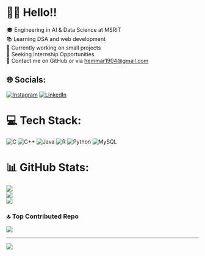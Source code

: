# 👋🏻 Hello!!
🎓 Engineering in AI & Data Science at MSRIT <br>📚 Learning DSA and web development<br>🔧 Currently working on small projects<br>🚀 Seeking Internship Opportunities<br>📧 Contact me on GitHub or via hemmar1904@gmail.com


## 🌐 Socials:
[![Instagram](https://img.shields.io/badge/Instagram-%23E4405F.svg?logo=Instagram&logoColor=white)](https://instagram.com/https://www.instagram.com/hem.kumarrrr/) [![LinkedIn](https://img.shields.io/badge/LinkedIn-%230077B5.svg?logo=linkedin&logoColor=white)](https://linkedin.com/in/www.linkedin.com/in/hemanth-kumar-394a96249) 

# 💻 Tech Stack:
![C](https://img.shields.io/badge/c-%2300599C.svg?style=for-the-badge&logo=c&logoColor=white) ![C++](https://img.shields.io/badge/c++-%2300599C.svg?style=for-the-badge&logo=c%2B%2B&logoColor=white) ![Java](https://img.shields.io/badge/java-%23ED8B00.svg?style=for-the-badge&logo=openjdk&logoColor=white) ![R](https://img.shields.io/badge/r-%23276DC3.svg?style=for-the-badge&logo=r&logoColor=white) ![Python](https://img.shields.io/badge/python-3670A0?style=for-the-badge&logo=python&logoColor=ffdd54) ![MySQL](https://img.shields.io/badge/mysql-4479A1.svg?style=for-the-badge&logo=mysql&logoColor=white)
# 📊 GitHub Stats:
![](https://github-readme-stats.vercel.app/api?username=Hemanth-1904&theme=dark&hide_border=false&include_all_commits=false&count_private=false)<br/>
![](https://github-readme-streak-stats.herokuapp.com/?user=Hemanth-1904&theme=dark&hide_border=false)<br/>
![](https://github-readme-stats.vercel.app/api/top-langs/?username=Hemanth-1904&theme=dark&hide_border=false&include_all_commits=false&count_private=false&layout=compact)

### 🔝 Top Contributed Repo
![](https://github-contributor-stats.vercel.app/api?username=Hemanth-1904&limit=5&theme=dark&combine_all_yearly_contributions=true)

---
[![](https://visitcount.itsvg.in/api?id=Hemanth-1904&icon=0&color=0)](https://visitcount.itsvg.in)

<!-- Proudly created with GPRM ( https://gprm.itsvg.in ) -->
